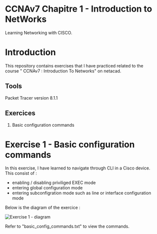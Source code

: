 # CCNAv7 Chapitre 1 - Introduction to NetWorks
Learning Networking with CISCO. 

# Introduction
This repository contains exercises that I have practiced related to the course " CCNAv7 : Introduction To Networks" on netacad. 

## Tools
Packet Tracer version 8.1.1

## Exercices
1. Basic configuration commands


# Exercise 1 - Basic configuration commands
In this exercise, I have learned to navigate through CLI in a Cisco device. This consist of :
- enabling / disabling priviliged EXEC mode
- entering global configuration mode
- entering subconfigration mode such as line or interface configuration mode

Below is the diagram of the exercice :

![Exercise 1 - diagram](https://github.com/RiriJane/Intro_To_Networks_CISCO/blob/main/ex1_basic_commands/exo_1.jpg)

Refer to "basic_config_commands.txt" to view the commands.
